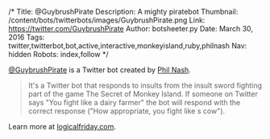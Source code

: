 /*
Title: @GuybrushPirate
Description: A mighty piratebot 
Thumbnail: /content/bots/twitterbots/images/GuybrushPirate.png
Link: https://twitter.com/GuybrushPirate
Author: botsheeter.py
Date: March 30, 2016
Tags: twitter,twitterbot,bot,active,interactive,monkeyisland,ruby,philnash
Nav: hidden
Robots: index,follow
*/

[@GuybrushPirate](https://twitter.com/GuybrushPirate) is a Twitter bot created by [Phil Nash](https://twitter.com/philnash). 

> It's a Twitter bot that responds to insults from the insult sword fighting part of the game The Secret of Monkey Island. If someone on Twitter says "You fight like a dairy farmer" the bot will respond with the correct response ("How appropriate, you fight like s cow").

Learn more at [logicalfriday.com](https://logicalfriday.com/2012/03/14/you-fight-like-a-dairy-farmer/
).
